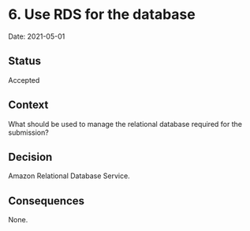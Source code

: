 # 6. Use RDS for the database

Date: 2021-05-01

## Status

Accepted

## Context

What should be used to manage the relational database required for the submission?

## Decision

Amazon Relational Database Service.

## Consequences

None.
